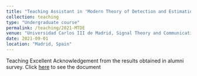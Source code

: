 ```yaml
---
title: "Teaching Assistant in 'Modern Theory of Detection and Estimation'"
collection: teaching
type: "Undergraduate course"
permalink: /teaching/2021-MTDE
venue: "Universidad Carlos III de Madrid, Signal Theory and Communications Department"
date: 2021-09-01
location: "Madrid, Spain"
---
```


Teaching Excellent Acknowledgement from the results obtained in alumni survey. Click [here](./felicitacion_tmde.pdf) to see the document
